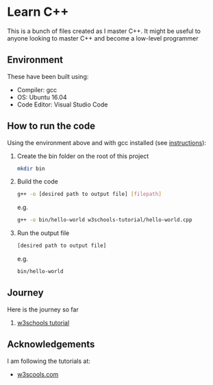 # Learn C++

This is a bunch of files created as I master C++. It might be useful to anyone looking to master C++ and become a low-level programmer

## Environment

These have been built using:

- Compiler: gcc
- OS: Ubuntu 16.04
- Code Editor: Visual Studio Code

## How to run the code

Using the environment above and with gcc installed (see [instructions](https://rupinderjeetkaur.wordpress.com/2014/06/20/run-a-cc-program-on-terminal-using-gcc-compiler/)):

1. Create the bin folder on the root of this project

    ```bash
    mkdir bin
    ```

2. Build the code

    ```bash
    g++ -o [desired path to output file] [filepath]
    ```

    e.g.

    ```bash
    g++ -o bin/hello-world w3schools-tutorial/hello-world.cpp
    ```

3. Run the output file

    ```bash
    [desired path to output file]
    ```

    e.g.

    ```bash
    bin/hello-world
    ```

## Journey

Here is the journey so far

1. [w3schools tutorial](./w3schools-tutorial/README.md)

## Acknowledgements

I am following the tutorials at:

- [w3scools.com](https://www.w3schools.com/cpp)
  